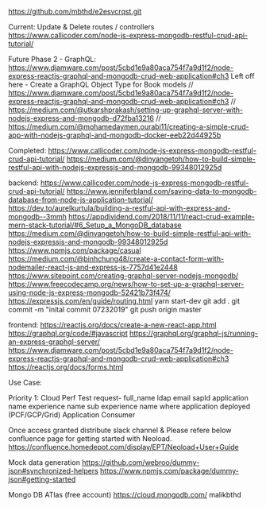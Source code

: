https://github.com/mbthd/e2esvcrqst.git



Current:
Update & Delete routes / controllers
https://www.callicoder.com/node-js-express-mongodb-restful-crud-api-tutorial/


Future Phase 2 - GraphQL:
https://www.djamware.com/post/5cbd1e9a80aca754f7a9d1f2/node-express-reactjs-graphql-and-mongodb-crud-web-application#ch3
Left off here - Create a GraphQL Object Type for Book models
// https://www.djamware.com/post/5cbd1e9a80aca754f7a9d1f2/node-express-reactjs-graphql-and-mongodb-crud-web-application#ch3
// https://medium.com/@utkarshprakash/setting-up-graphql-server-with-nodejs-express-and-mongodb-d72fba13216
// https://medium.com/@mohamedaymen.ourabi11/creating-a-simple-crud-app-with-nodejs-graphql-and-mongodb-docker-eeb22d44925b


Completed:
https://www.callicoder.com/node-js-express-mongodb-restful-crud-api-tutorial/
https://medium.com/@dinyangetoh/how-to-build-simple-restful-api-with-nodejs-expressjs-and-mongodb-99348012925d

backend:
https://www.callicoder.com/node-js-express-mongodb-restful-crud-api-tutorial/
https://www.jenniferbland.com/saving-data-to-mongodb-database-from-node-js-application-tutorial/
https://dev.to/aurelkurtula/building-a-restful-api-with-express-and-mongodb--3mmh
https://appdividend.com/2018/11/11/react-crud-example-mern-stack-tutorial/#6_Setup_a_MongoDB_database
https://medium.com/@dinyangetoh/how-to-build-simple-restful-api-with-nodejs-expressjs-and-mongodb-99348012925d
https://www.npmjs.com/package/casual
https://medium.com/@binhchung48/create-a-contact-form-with-nodemailer-react-js-and-express-js-7757d41e2448
https://www.sitepoint.com/creating-graphql-server-nodejs-mongodb/
https://www.freecodecamp.org/news/how-to-set-up-a-graphql-server-using-node-js-express-mongodb-52421b73f474/
https://expressjs.com/en/guide/routing.html
yarn start-dev
git add .
git commit -m "inital commit 07232019"
git push origin master


frontend:
https://reactjs.org/docs/create-a-new-react-app.html
https://graphql.org/code/#javascript
https://graphql.org/graphql-js/running-an-express-graphql-server/
https://www.djamware.com/post/5cbd1e9a80aca754f7a9d1f2/node-express-reactjs-graphql-and-mongodb-crud-web-application#ch3
https://reactjs.org/docs/forms.html


Use Case:

Priority 1:
Cloud Perf Test request-
full_name
ldap
email
sapId
application name
experience name
sub experience name
where application deployed (PCF/GCP/Grid)
Application Consumer

Once access granted distribute slack channel & 
Please refere below confluence page for getting started with Neoload.
https://confluence.homedepot.com/display/EPT/Neoload+User+Guide

Mock data generation
https://github.com/webroo/dummy-json#synchronized-helpers
https://www.npmjs.com/package/dummy-json#getting-started

Mongo DB ATlas (free account)
https://cloud.mongodb.com/
malikbthd